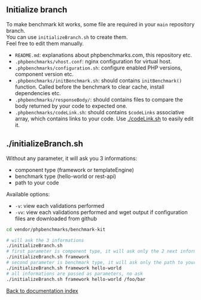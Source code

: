 Initialize branch
-

To make benchmark kit works, some file are required in your `main` repository branch.
<br>
You can use `initializeBranch.sh` to create them.
<br>
Feel free to edit them manually.

* `README.md`: explanations about phpbenchmarks.com, this repository etc. 
* `.phpbenchmarks/vhost.conf`: nginx configuration for virtual host.
* `.phpbenchmarks/configuration.sh`: configure enabled PHP versions, component version etc.
* `.phpbenchmarks/initBenchmark.sh`: should contains `initBenchmark()` function. Called before the benchmark to clear cache, install dependencies etc.
* `.phpbenchmarks/responseBody/`: should contains files to compare the body returned by your code to expected one.
* `.phpbenchmarks/codeLink.sh`: should contains `$codeLinks` associative array, which contains links to your code. Use [./codeLink.sh](codeLink.md) to easily edit it.

./initializeBranch.sh
-

Without any parameter, it will ask you 3 informations:
* component type (framework or templateEngine)
* benchmark type (hello-world or rest-api)
* path to your code

Available options:
* `-v`: view each validations performed
* `-vv`: view each validations performed and wget output if configuration files are downloaded from github

```bash
cd vendor/phpbenchmarks/benchmark-kit

# will ask the 3 informations
./initializeBranch.sh
# first parameter is component type, it will ask only the 2 next informations
./initializeBranch.sh framework
# second parameter is benchmark type, it will ask only the path to your code
./initializeBranch.sh framework hello-world
# all informations are passed as parameters, no ask
./initializeBranch.sh framework hello-world /foo/bar
```

[Back to documentation index](../README.md)
